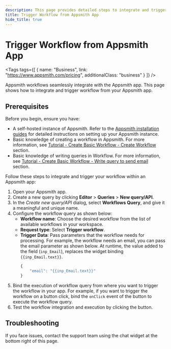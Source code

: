 ```yaml
---
description: This page provides detailed steps to integrate and trigger Appsmith workflows from Appsmith app.
title: Trigger Workflow from Appsmith App
hide_title: true
---
```


<!-- vale off -->

<div className="tag-wrapper">
 <h1>Trigger Workflow from Appsmith App</h1>

<Tags
tags={[
{ name: "Business", link: "https://www.appsmith.com/pricing", additionalClass: "business" }
]}
/>

</div>

<!-- vale on -->

Appsmith workflows seamlessly integrate with the Appsmith app. This page shows how to integrate and trigger workflow from your Appsmith app.

## Prerequisites

Before you begin, ensure you have:

* A self-hosted instance of Appsmith. Refer to the [Appsmith installation guides](/getting-started/setup/installation-guides) for detailed instructions on setting up your Appsmith instance.
* Basic knowledge of creating a workflow in Appsmith. For more information, see [Tutorial - Create Basic Workflow - Create Workflow](/workflows/tutorials/create-workflow#create-workflow) section.
* Basic knowledge of writing queries in Workflow. For more information, see [Tutorial - Create Basic Workflow - Write query to send email](/workflows/tutorials/create-workflow#write-query-to-send-email) section.

Follow these steps to integrate and trigger your workflow within an Appsmith app:

1. Open your Appsmith app.
2. Create a new query by clicking **Editor** > **Queries** > **New query/API**.
3. In the _Create new query/API_ dialog, select **Workflows Query**, and give it a meaningful and unique name.
4. Configure the workflow query as shown below:
    * **Workflow name**: Choose the desired workflow from the list of available workflows in your workspace.
    * **Request type**: Select **Trigger workflow**.
    * **Trigger Data**: Pass parameters that the workflow needs for processing. For example, the workflow needs an email, you can pass the email parameter as shown below. At runtime, the value added to the field (`inp_Email`), replaces the widget binding `{{inp_Email.text}}`.
        ```javascript
        {
            "email": "{{inp_Email.text}}"
        }
        ```
5. Bind the execution of workflow query from where you want to trigger the workflow in your app. For example, if you want to trigger the workflow on a button click, bind the `onClick` event of the button to execute the workflow query.
6. Test the workflow integration and execution by clicking the button.

## Troubleshooting

If you face issues, contact the support team using the chat widget at the bottom right of this page.
